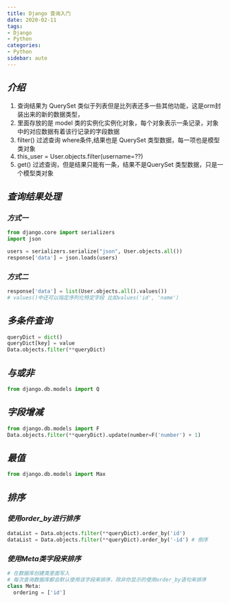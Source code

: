 ```yaml
---
title: Django 查询入门
date: 2020-02-11
tags:
- Django
- Python
categories:
- Python
sidebar: auto
---
```


## ***介绍***

1. 查询结果为 QuerySet 类似于列表但是比列表还多一些其他功能，这是orm封装出来的新的数据类型，
2. 里面存放的是 model 类的实例化实例化对象，每个对象表示一条记录，对象中的对应数据有着该行记录的字段数据
3. filter() 过滤查询 where条件,结果也是 QuerySet 类型数据，每一项也是模型类对象
4. this_user = User.objects.filter(username=??)
5. get() 过滤查询，但是结果只能有一条，结果不是QuerySet 类型数据，只是一个模型类对象

## ***查询结果处理***

### ***方式一***

```python
from django.core import serializers
import json

users = serializers.serialize("json", User.objects.all())
response['data'] = json.loads(users)
```

### ***方式二***

```python
response['data'] = list(User.objects.all().values())
# values()中还可以指定序列化特定字段 比如values('id', 'name')
```

## ***多条件查询***

```python
queryDict = dict()
queryDict[key] = value
Data.objects.filter(**queryDict)
```

## ***与或非***

```python
from django.db.models import Q
```

## ***字段增减***

```python
from django.db.models import F
Data.objects.filter(**queryDict).update(number=F('number') + 1)
```

## ***最值***

```python
from django.db.models import Max
```

## ***排序***

### ***使用order_by进行排序***

```python
dataList = Data.objects.filter(**queryDict).order_by('id')
dataList = Data.objects.filter(**queryDict).order_by('-id') # 倒序
```

### ***使用Meta类字段来排序***

```python
# 在数据库创建类里面写入
# 每次查询数据库都会默认使用该字段来排序，除非你显示的使用order_by语句来排序
class Meta:
  ordering = ['id']
```
